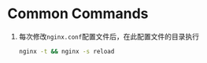 # Common Commands

1. 每次修改`nginx.conf`配置文件后，在此配置文件的目录执行

   ```bash
   nginx -t && nginx -s reload
   ```
